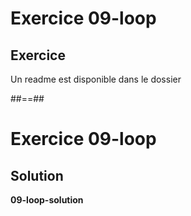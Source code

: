 <!-- .slide: class="exercice" -->
# Exercice 09-loop
## Exercice

Un readme est disponible dans le dossier
<!-- .element: class="bold full-center"-->

##==##

<!-- .slide: class="exercice" -->
# Exercice 09-loop
## Solution
**09-loop-solution**
<!-- .element: class="full-center" -->
